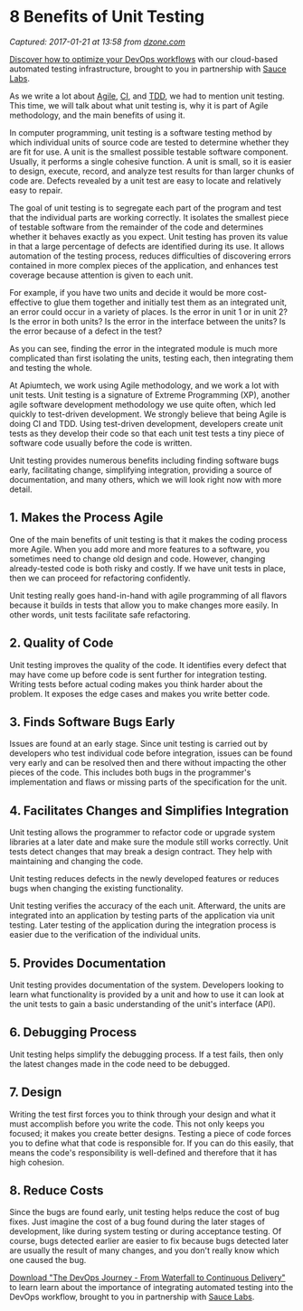 # 8 Benefits of Unit Testing

_Captured: 2017-01-21 at 13:58 from [dzone.com](https://dzone.com/articles/top-8-benefits-of-unit-testing?edition=262905&utm_source=Daily%20Digest&utm_medium=email&utm_campaign=dd%202017-01-20)_

[Discover how to optimize your DevOps workflows](https://dzone.com/go?i=161129&u=http%3A%2F%2Finfo.saucelabs.com%2Fpaper-the-devops-journey.html%3Futm_campaign%3Ddevopsjourney%2Bwp%26utm_medium%3Dtextlink%26utm_source%3Ddzone-devops%26utm_content%3Darticle) with our cloud-based automated testing infrastructure, brought to you in partnership with [Sauce Labs](https://dzone.com/go?i=161129&u=http%3A%2F%2Finfo.saucelabs.com%2Fpaper-the-devops-journey.html%3Futm_campaign%3Ddevopsjourney%2Bwp%26utm_medium%3Dtextlink%26utm_source%3Ddzone-devops%26utm_content%3Darticle).

As we write a lot about [Agile](https://apiumtech.com/blog/agile-project-management-benefits/), [CI](https://apiumtech.com/blog/top-benefits-of-continuous-integration-2/), and [TDD](https://apiumtech.com/blog/20-benefits-of-test-driven-development/), we had to mention unit testing. This time, we will talk about what unit testing is, why it is part of Agile methodology, and the main benefits of using it.

In computer programming, unit testing is a software testing method by which individual units of source code are tested to determine whether they are fit for use. A unit is the smallest possible testable software component. Usually, it performs a single cohesive function. A unit is small, so it is easier to design, execute, record, and analyze test results for than larger chunks of code are. Defects revealed by a unit test are easy to locate and relatively easy to repair.

The goal of unit testing is to segregate each part of the program and test that the individual parts are working correctly. It isolates the smallest piece of testable software from the remainder of the code and determines whether it behaves exactly as you expect. Unit testing has proven its value in that a large percentage of defects are identified during its use. It allows automation of the testing process, reduces difficulties of discovering errors contained in more complex pieces of the application, and enhances test coverage because attention is given to each unit.

For example, if you have two units and decide it would be more cost-effective to glue them together and initially test them as an integrated unit, an error could occur in a variety of places. Is the error in unit 1 or in unit 2? Is the error in both units? Is the error in the interface between the units? Is the error because of a defect in the test?

As you can see, finding the error in the integrated module is much more complicated than first isolating the units, testing each, then integrating them and testing the whole.

At Apiumtech, we work using Agile methodology, and we work a lot with unit tests. Unit testing is a signature of Extreme Programming (XP), another agile software development methodology we use quite often, which led quickly to test-driven development. We strongly believe that being Agile is doing CI and TDD. Using test-driven development, developers create unit tests as they develop their code so that each unit test tests a tiny piece of software code usually before the code is written.

Unit testing provides numerous benefits including finding software bugs early, facilitating change, simplifying integration, providing a source of documentation, and many others, which we will look right now with more detail.

## **1\. Makes the Process Agile**

One of the main benefits of unit testing is that it makes the coding process more Agile. When you add more and more features to a software, you sometimes need to change old design and code. However, changing already-tested code is both risky and costly. If we have unit tests in place, then we can proceed for refactoring confidently.

Unit testing really goes hand-in-hand with agile programming of all flavors because it builds in tests that allow you to make changes more easily. In other words, unit tests facilitate safe refactoring.

## **2\. Quality of Code**

Unit testing improves the quality of the code. It identifies every defect that may have come up before code is sent further for integration testing. Writing tests before actual coding makes you think harder about the problem. It exposes the edge cases and makes you write better code.

## **3\. Finds Software Bugs Early**

Issues are found at an early stage. Since unit testing is carried out by developers who test individual code before integration, issues can be found very early and can be resolved then and there without impacting the other pieces of the code. This includes both bugs in the programmer's implementation and flaws or missing parts of the specification for the unit.

## **4\. Facilitates Changes and Simplifies Integration**

Unit testing allows the programmer to refactor code or upgrade system libraries at a later date and make sure the module still works correctly. Unit tests detect changes that may break a design contract. They help with maintaining and changing the code.

Unit testing reduces defects in the newly developed features or reduces bugs when changing the existing functionality.

Unit testing verifies the accuracy of the each unit. Afterward, the units are integrated into an application by testing parts of the application via unit testing. Later testing of the application during the integration process is easier due to the verification of the individual units.

## **5\. Provides Documentation**

Unit testing provides documentation of the system. Developers looking to learn what functionality is provided by a unit and how to use it can look at the unit tests to gain a basic understanding of the unit's interface (API).

## **6\. Debugging Process**

Unit testing helps simplify the debugging process. If a test fails, then only the latest changes made in the code need to be debugged.

## **7\. Design**

Writing the test first forces you to think through your design and what it must accomplish before you write the code. This not only keeps you focused; it makes you create better designs. Testing a piece of code forces you to define what that code is responsible for. If you can do this easily, that means the code's responsibility is well-defined and therefore that it has high cohesion.

## **8\. Reduce Costs**

Since the bugs are found early, unit testing helps reduce the cost of bug fixes. Just imagine the cost of a bug found during the later stages of development, like during system testing or during acceptance testing. Of course, bugs detected earlier are easier to fix because bugs detected later are usually the result of many changes, and you don't really know which one caused the bug.

[Download "The DevOps Journey - From Waterfall to Continuous Delivery"](https://dzone.com/go?i=161130&u=http%3A%2F%2Finfo.saucelabs.com%2Fpaper-the-devops-journey.html%3Futm_campaign%3Ddevopsjourney%2Bwp%26utm_medium%3Dtextlink%26utm_source%3Ddzone-devops%26utm_content%3Darticle) to learn learn about the importance of integrating automated testing into the DevOps workflow, brought to you in partnership with [Sauce Labs](https://dzone.com/go?i=161130&u=http%3A%2F%2Finfo.saucelabs.com%2Fpaper-the-devops-journey.html%3Futm_campaign%3Ddevopsjourney%2Bwp%26utm_medium%3Dtextlink%26utm_source%3Ddzone-devops%26utm_content%3Darticle).
